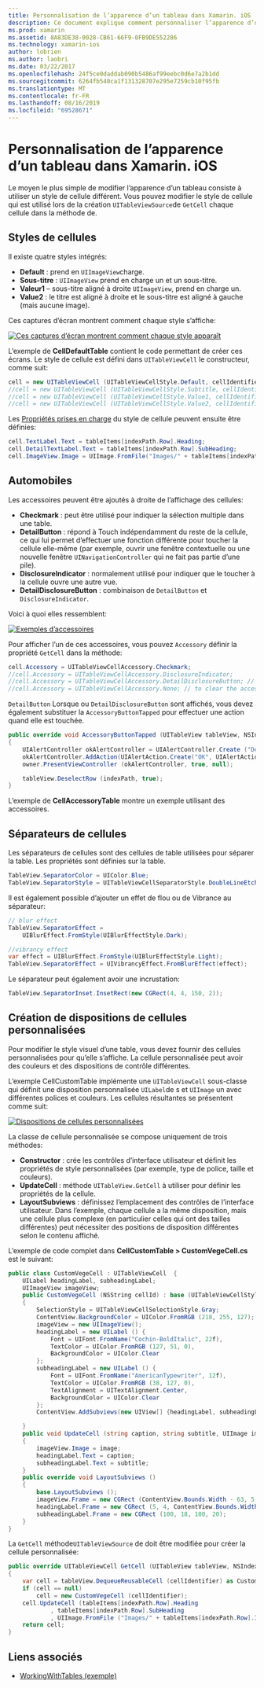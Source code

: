 ```yaml
---
title: Personnalisation de l’apparence d’un tableau dans Xamarin. iOS
description: Ce document explique comment personnaliser l’apparence d’un tableau dans Xamarin. iOS. Il décrit les styles de cellule, les accessoires, les séparateurs de cellule et les dispositions de cellules personnalisées.
ms.prod: xamarin
ms.assetid: 8A83DE38-0028-CB61-66F9-0FB9DE552286
ms.technology: xamarin-ios
author: lobrien
ms.author: laobri
ms.date: 03/22/2017
ms.openlocfilehash: 24f5ce0daddab090b5486af99eebc0d6e7a2b1dd
ms.sourcegitcommit: 6264fb540ca1f131328707e295e7259cb10f95fb
ms.translationtype: MT
ms.contentlocale: fr-FR
ms.lasthandoff: 08/16/2019
ms.locfileid: "69528671"
---
```

# <a name="customizing-a-tables-appearance-in-xamarinios"></a>Personnalisation de l’apparence d’un tableau dans Xamarin. iOS

Le moyen le plus simple de modifier l’apparence d’un tableau consiste à utiliser un style de cellule différent. Vous pouvez modifier le style de cellule qui est utilisé lors de la création `UITableViewSource`de `GetCell` chaque cellule dans la méthode de.

## <a name="cell-styles"></a>Styles de cellules

Il existe quatre styles intégrés:

- **Default** : prend en `UIImageView`charge.
- **Sous-titre** : `UIImageView` prend en charge un et un sous-titre.
- **Valeur1** – sous-titre aligné à droite `UIImageView`, prend en charge un.
- **Value2** : le titre est aligné à droite et le sous-titre est aligné à gauche (mais aucune image).


Ces captures d’écran montrent comment chaque style s’affiche:

 [![](customizing-table-appearance-images/image7.png "Ces captures d’écran montrent comment chaque style apparaît")](customizing-table-appearance-images/image7.png#lightbox)

L’exemple de **CellDefaultTable** contient le code permettant de créer ces écrans. Le style de cellule est défini dans `UITableViewCell` le constructeur, comme suit:

```csharp
cell = new UITableViewCell (UITableViewCellStyle.Default, cellIdentifier);
//cell = new UITableViewCell (UITableViewCellStyle.Subtitle, cellIdentifier);
//cell = new UITableViewCell (UITableViewCellStyle.Value1, cellIdentifier);
//cell = new UITableViewCell (UITableViewCellStyle.Value2, cellIdentifier);
```

Les [Propriétés prises en charge](xref:UIKit.UITableViewCell) du style de cellule peuvent ensuite être définies:

```csharp
cell.TextLabel.Text = tableItems[indexPath.Row].Heading;
cell.DetailTextLabel.Text = tableItems[indexPath.Row].SubHeading;
cell.ImageView.Image = UIImage.FromFile("Images/" + tableItems[indexPath.Row].ImageName); // don't use for Value2
```

## <a name="accessories"></a>Automobiles

Les accessoires peuvent être ajoutés à droite de l’affichage des cellules:

- **Checkmark** : peut être utilisé pour indiquer la sélection multiple dans une table.
- **DetailButton** : répond à Touch indépendamment du reste de la cellule, ce qui lui permet d’effectuer une fonction différente pour toucher la cellule elle-même (par exemple, ouvrir une fenêtre contextuelle ou une nouvelle fenêtre `UINavigationController` qui ne fait pas partie d’une pile).
- **DisclosureIndicator** : normalement utilisé pour indiquer que le toucher à la cellule ouvre une autre vue.
- **DetailDisclosureButton** : combinaison de `DetailButton` et `DisclosureIndicator`.


Voici à quoi elles ressemblent:

 [![](customizing-table-appearance-images/image8.png "Exemples d’accessoires")](customizing-table-appearance-images/image8.png#lightbox)

Pour afficher l’un de ces accessoires, vous pouvez `Accessory` définir la propriété `GetCell` dans la méthode:

```csharp
cell.Accessory = UITableViewCellAccessory.Checkmark;
//cell.Accessory = UITableViewCellAccessory.DisclosureIndicator;
//cell.Accessory = UITableViewCellAccessory.DetailDisclosureButton; // implement AccessoryButtonTapped
//cell.Accessory = UITableViewCellAccessory.None; // to clear the accessory
```

`DetailButton` Lorsque ou `DetailDisclosureButton` sont affichés, vous devez également substituer la `AccessoryButtonTapped` pour effectuer une action quand elle est touchée.

```csharp
public override void AccessoryButtonTapped (UITableView tableView, NSIndexPath indexPath)
{
    UIAlertController okAlertController = UIAlertController.Create ("DetailDisclosureButton Touched", tableItems[indexPath.Row].Heading, UIAlertControllerStyle.Alert);
    okAlertController.AddAction(UIAlertAction.Create("OK", UIAlertActionStyle.Default, null));
    owner.PresentViewController (okAlertController, true, null);

    tableView.DeselectRow (indexPath, true);
}
```

L’exemple de **CellAccessoryTable** montre un exemple utilisant des accessoires.

## <a name="cell-separators"></a>Séparateurs de cellules

Les séparateurs de cellules sont des cellules de table utilisées pour séparer la table. Les propriétés sont définies sur la table.

```csharp
TableView.SeparatorColor = UIColor.Blue;
TableView.SeparatorStyle = UITableViewCellSeparatorStyle.DoubleLineEtched;
```

Il est également possible d’ajouter un effet de flou ou de Vibrance au séparateur:

```csharp
// blur effect
TableView.SeparatorEffect =
    UIBlurEffect.FromStyle(UIBlurEffectStyle.Dark);

//vibrancy effect
var effect = UIBlurEffect.FromStyle(UIBlurEffectStyle.Light);
TableView.SeparatorEffect = UIVibrancyEffect.FromBlurEffect(effect);
```

Le séparateur peut également avoir une incrustation:

```csharp
TableView.SeparatorInset.InsetRect(new CGRect(4, 4, 150, 2));
```

## <a name="creating-custom-cell-layouts"></a>Création de dispositions de cellules personnalisées

Pour modifier le style visuel d’une table, vous devez fournir des cellules personnalisées pour qu’elle s’affiche. La cellule personnalisée peut avoir des couleurs et des dispositions de contrôle différentes.

L’exemple CellCustomTable implémente une `UITableViewCell` sous-classe qui définit une disposition personnalisée `UILabel`de s et `UIImage` un avec différentes polices et couleurs. Les cellules résultantes se présentent comme suit:

 [![](customizing-table-appearance-images/image9.png "Dispositions de cellules personnalisées")](customizing-table-appearance-images/image9.png#lightbox)

La classe de cellule personnalisée se compose uniquement de trois méthodes:

- **Constructor** : crée les contrôles d’interface utilisateur et définit les propriétés de style personnalisées (par exemple, type de police, taille et couleurs).
- **UpdateCell** : méthode `UITableView.GetCell` à utiliser pour définir les propriétés de la cellule.
- **LayoutSubviews** : définissez l’emplacement des contrôles de l’interface utilisateur. Dans l’exemple, chaque cellule a la même disposition, mais une cellule plus complexe (en particulier celles qui ont des tailles différentes) peut nécessiter des positions de disposition différentes selon le contenu affiché.


L’exemple de code complet dans **CellCustomTable > CustomVegeCell.cs** est le suivant:

```csharp
public class CustomVegeCell : UITableViewCell  {
    UILabel headingLabel, subheadingLabel;
    UIImageView imageView;
    public CustomVegeCell (NSString cellId) : base (UITableViewCellStyle.Default, cellId)
    {
        SelectionStyle = UITableViewCellSelectionStyle.Gray;
        ContentView.BackgroundColor = UIColor.FromRGB (218, 255, 127);
        imageView = new UIImageView();
        headingLabel = new UILabel () {
            Font = UIFont.FromName("Cochin-BoldItalic", 22f),
            TextColor = UIColor.FromRGB (127, 51, 0),
            BackgroundColor = UIColor.Clear
        };
        subheadingLabel = new UILabel () {
            Font = UIFont.FromName("AmericanTypewriter", 12f),
            TextColor = UIColor.FromRGB (38, 127, 0),
            TextAlignment = UITextAlignment.Center,
            BackgroundColor = UIColor.Clear
        };
        ContentView.AddSubviews(new UIView[] {headingLabel, subheadingLabel, imageView});

    }
    public void UpdateCell (string caption, string subtitle, UIImage image)
    {
        imageView.Image = image;
        headingLabel.Text = caption;
        subheadingLabel.Text = subtitle;
    }
    public override void LayoutSubviews ()
    {
        base.LayoutSubviews ();
        imageView.Frame = new CGRect (ContentView.Bounds.Width - 63, 5, 33, 33);
        headingLabel.Frame = new CGRect (5, 4, ContentView.Bounds.Width - 63, 25);
        subheadingLabel.Frame = new CGRect (100, 18, 100, 20);
    }
}
```

La `GetCell` méthode`UITableViewSource` de doit être modifiée pour créer la cellule personnalisée:

```csharp
public override UITableViewCell GetCell (UITableView tableView, NSIndexPath indexPath)
{
    var cell = tableView.DequeueReusableCell (cellIdentifier) as CustomVegeCell;
    if (cell == null)
        cell = new CustomVegeCell (cellIdentifier);
    cell.UpdateCell (tableItems[indexPath.Row].Heading
            , tableItems[indexPath.Row].SubHeading
            , UIImage.FromFile ("Images/" + tableItems[indexPath.Row].ImageName) );
    return cell;
}
```



## <a name="related-links"></a>Liens associés

- [WorkingWithTables (exemple)](https://docs.microsoft.com/samples/xamarin/ios-samples/workingwithtables)

